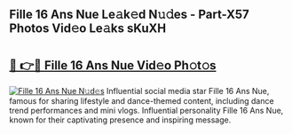 ## Fille 16 Ans Nue Le𝚊k𝚎d N𝚞𝚍es - Part-X57 Photos Vid𝚎o Le𝚊ks sKuXH

# <h2><a href="http://fb8bd5.evod.top/?m=Fille+16+Ans+Nue">🔗 👉🔴 Fille 16 Ans Nue Vid𝚎o Ph𝚘t𝚘s</a></h2>

[![Fille 16 Ans Nue N𝚞d𝚎s](https://i.imgur.com/8V9OHl7.gif)](http://fb8bd5.evod.top/?m=Fille+16+Ans+Nue)
Influential social media star Fille 16 Ans Nue, famous for sharing lifestyle and dance-themed content, including dance trend performances and mini vlogs. Influential personality Fille 16 Ans Nue, known for their captivating presence and inspiring message. 
